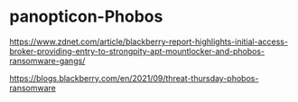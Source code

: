 # panopticon-Phobos

https://www.zdnet.com/article/blackberry-report-highlights-initial-access-broker-providing-entry-to-strongpity-apt-mountlocker-and-phobos-ransomware-gangs/

https://blogs.blackberry.com/en/2021/09/threat-thursday-phobos-ransomware
